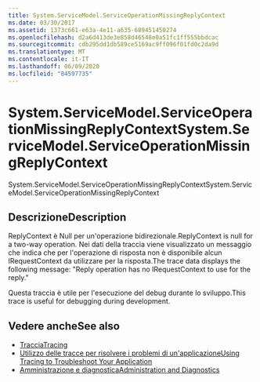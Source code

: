 ```yaml
---
title: System.ServiceModel.ServiceOperationMissingReplyContext
ms.date: 03/30/2017
ms.assetid: 1373c661-e63a-4e11-a635-689451450274
ms.openlocfilehash: d2a6d413de3e858d46548e0a51fc1ff555bbdcac
ms.sourcegitcommit: cdb295dd1db589ce5169ac9ff096f01fd0c2da9d
ms.translationtype: MT
ms.contentlocale: it-IT
ms.lasthandoff: 06/09/2020
ms.locfileid: "84597735"
---
```

# <a name="systemservicemodelserviceoperationmissingreplycontext"></a><span data-ttu-id="fca6b-102">System.ServiceModel.ServiceOperationMissingReplyContext</span><span class="sxs-lookup"><span data-stu-id="fca6b-102">System.ServiceModel.ServiceOperationMissingReplyContext</span></span>
<span data-ttu-id="fca6b-103">System.ServiceModel.ServiceOperationMissingReplyContext</span><span class="sxs-lookup"><span data-stu-id="fca6b-103">System.ServiceModel.ServiceOperationMissingReplyContext</span></span>  
  
## <a name="description"></a><span data-ttu-id="fca6b-104">Descrizione</span><span class="sxs-lookup"><span data-stu-id="fca6b-104">Description</span></span>  
 <span data-ttu-id="fca6b-105">ReplyContext è Null per un'operazione bidirezionale.</span><span class="sxs-lookup"><span data-stu-id="fca6b-105">ReplyContext is null for a two-way operation.</span></span> <span data-ttu-id="fca6b-106">Nei dati della traccia viene visualizzato un messaggio che indica che per l'operazione di risposta non è disponibile alcun IRequestContext da utilizzare per la risposta.</span><span class="sxs-lookup"><span data-stu-id="fca6b-106">The trace data displays the following message: "Reply operation has no IRequestContext to use for the reply."</span></span>  
  
 <span data-ttu-id="fca6b-107">Questa traccia è utile per l'esecuzione del debug durante lo sviluppo.</span><span class="sxs-lookup"><span data-stu-id="fca6b-107">This trace is useful for debugging during development.</span></span>  
  
## <a name="see-also"></a><span data-ttu-id="fca6b-108">Vedere anche</span><span class="sxs-lookup"><span data-stu-id="fca6b-108">See also</span></span>

- [<span data-ttu-id="fca6b-109">Traccia</span><span class="sxs-lookup"><span data-stu-id="fca6b-109">Tracing</span></span>](index.md)
- [<span data-ttu-id="fca6b-110">Utilizzo delle tracce per risolvere i problemi di un'applicazione</span><span class="sxs-lookup"><span data-stu-id="fca6b-110">Using Tracing to Troubleshoot Your Application</span></span>](using-tracing-to-troubleshoot-your-application.md)
- [<span data-ttu-id="fca6b-111">Amministrazione e diagnostica</span><span class="sxs-lookup"><span data-stu-id="fca6b-111">Administration and Diagnostics</span></span>](../index.md)
